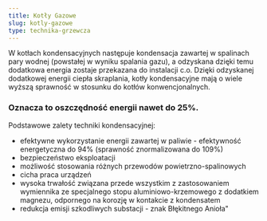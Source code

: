 ```yaml
---
title: Kotły Gazowe
slug: kotly-gazowe
type: technika-grzewcza
---
```


W kotłach kondensacyjnych następuje kondensacja zawartej w spalinach pary wodnej (powstałej w wyniku spalania gazu), a odzyskana dzięki temu dodatkowa energia zostaje przekazana do instalacji c.o. Dzięki odzyskanej dodatkowej energii ciepła skraplania, kotły kondensacyjne mają o wiele wyższą sprawność w stosunku do kotłów konwencjonalnych.

### Oznacza to oszczędność energii nawet do 25%.

Podstawowe zalety techniki kondensacyjnej:

- efektywne wykorzystanie energii zawartej w paliwie - efektywność energetyczna do 94% (sprawność znormalizowana do 109%)
- bezpieczeństwo eksploatacji
- możliwość stosowania różnych przewodów powietrzno-spalinowych
- cicha praca urządzeń
- wysoka trwałość związana przede wszystkim z zastosowaniem wymiennika ze specjalnego stopu aluminiowo-krzemowego z dodatkiem magnezu, odpornego na korozję w kontakcie z kondensatem
- redukcja emisji szkodliwych substacji - znak Błękitnego Anioła"
